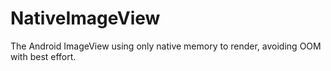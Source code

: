 # NativeImageView
The Android ImageView using only native memory to render, avoiding OOM with best effort. 
